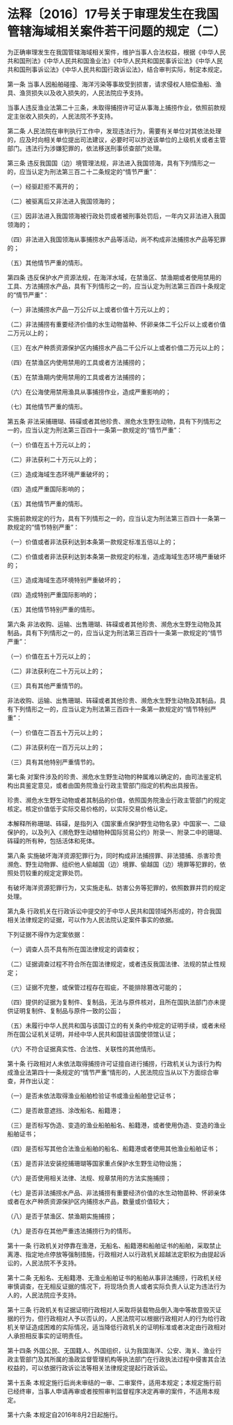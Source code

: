 # 法释〔2016〕17号关于审理发生在我国管辖海域相关案件若干问题的规定（二）

<!-- INFO END -->

为正确审理发生在我国管辖海域相关案件，维护当事人合法权益，根据《中华人民共和国刑法》《中华人民共和国渔业法》《中华人民共和国民事诉讼法》《中华人民共和国刑事诉讼法》《中华人民共和国行政诉讼法》，结合审判实际，制定本规定。

第一条 当事人因船舶碰撞、海洋污染等事故受到损害，请求侵权人赔偿渔船、渔具、渔货损失以及收入损失的，人民法院应予支持。

当事人违反渔业法第二十三条，未取得捕捞许可证从事海上捕捞作业，依照前款规定主张收入损失的，人民法院不予支持。

第二条 人民法院在审判执行工作中，发现违法行为，需要有关单位对其依法处理的，应及时向相关单位提出司法建议，必要时可以抄送该单位的上级机关或者主管部门。违法行为涉嫌犯罪的，依法移送刑事侦查部门处理。

第三条 违反我国国（边）境管理法规，非法进入我国领海，具有下列情形之一的，应当认定为刑法第三百二十二条规定的“情节严重”：

（一）经驱赶拒不离开的；

（二）被驱离后又非法进入我国领海的；

（三）因非法进入我国领海被行政处罚或者被刑事处罚后，一年内又非法进入我国领海的；

（四）非法进入我国领海从事捕捞水产品等活动，尚不构成非法捕捞水产品等犯罪的；

（五）其他情节严重的情形。

第四条 违反保护水产资源法规，在海洋水域，在禁渔区、禁渔期或者使用禁用的工具、方法捕捞水产品，具有下列情形之一的，应当认定为刑法第三百四十条规定的“情节严重”：

（一）非法捕捞水产品一万公斤以上或者价值十万元以上的；

（二）非法捕捞有重要经济价值的水生动物苗种、怀卵亲体二千公斤以上或者价值二万元以上的；

（三）在水产种质资源保护区内捕捞水产品二千公斤以上或者价值二万元以上的；

（四）在禁渔区内使用禁用的工具或者方法捕捞的；

（五）在禁渔期内使用禁用的工具或者方法捕捞的；

（六）在公海使用禁用渔具从事捕捞作业，造成严重影响的；

（七）其他情节严重的情形。

第五条 非法采捕珊瑚、砗磲或者其他珍贵、濒危水生野生动物，具有下列情形之一的，应当认定为刑法第三百四十一条第一款规定的“情节严重”：

（一）价值在五十万元以上的；

（二）非法获利二十万元以上的；

（三）造成海域生态环境严重破坏的；

（四）造成严重国际影响的；

（五）其他情节严重的情形。

实施前款规定的行为，具有下列情形之一的，应当认定为刑法第三百四十一条第一款规定的“情节特别严重”：

（一）价值或者非法获利达到本条第一款规定标准五倍以上的；

（二）价值或者非法获利达到本条第一款规定的标准，造成海域生态环境严重破坏的；

（三）造成海域生态环境特别严重破坏的；

（四）造成特别严重国际影响的；

（五）其他情节特别严重的情形。

第六条 非法收购、运输、出售珊瑚、砗磲或者其他珍贵、濒危水生野生动物及其制品，具有下列情形之一的，应当认定为刑法第三百四十一条第一款规定的“情节严重”：

（一）价值在五十万元以上的；

（二）非法获利在二十万元以上的；

（三）具有其他严重情节的。

非法收购、运输、出售珊瑚、砗磲或者其他珍贵、濒危水生野生动物及其制品，具有下列情形之一的，应当认定为刑法第三百四十一条第一款规定的“情节特别严重”：

（一）价值在二百五十万元以上的；

（二）非法获利在一百万元以上的；

（三）具有其他特别严重情节的。

第七条 对案件涉及的珍贵、濒危水生野生动物的种属难以确定的，由司法鉴定机构出具鉴定意见，或者由国务院渔业行政主管部门指定的机构出具报告。

珍贵、濒危水生野生动物或者其制品的价值，依照国务院渔业行政主管部门的规定核定。核定价值低于实际交易价格的，以实际交易价格认定。

本解释所称珊瑚、砗磲，是指列入《国家重点保护野生动物名录》中国家一、二级保护的，以及列入《濒危野生动植物种国际贸易公约》附录一、附录二中的珊瑚、砗磲的所有种，包括活体和死体。

第八条 实施破坏海洋资源犯罪行为，同时构成非法捕捞罪、非法猎捕、杀害珍贵濒危、野生动物罪、组织他人偷越国（边）境罪、偷越国（边）境罪等犯罪的，依照处罚较重的规定定罪处罚。

有破坏海洋资源犯罪行为，又实施走私、妨害公务等犯罪的，依照数罪并罚的规定处理。

第九条 行政机关在行政诉讼中提交的于中华人民共和国领域外形成的，符合我国相关法律规定的证据，可以作为人民法院认定案件事实的依据。

下列证据不得作为定案依据：

（一）调查人员不具有所在国法律规定的调查权；

（二）证据调查过程不符合所在国法律规定，或者违反我国法律、法规的禁止性规定；

（三）证据不完整，或保管过程存在瑕疵，不能排除篡改可能的；

（四）提供的证据为复制件、复制品，无法与原件核对，且所在国执法部门亦未提供证明复制件、复制品与原件一致的公函；

（五）未履行中华人民共和国与该国订立的有关条约中规定的证明手续，或者未经所在国公证机关证明，并经中华人民共和国驻该国使领馆认证；

（六）不符合证据真实性、合法性、关联性的其他情形。

第十条 行政相对人未依法取得捕捞许可证擅自进行捕捞，行政机关认为该行为构成渔业法第四十一条规定的“情节严重”情形的，人民法院应当从以下方面综合审查，并作出认定：

（一）是否未依法取得渔业船舶检验证书或渔业船舶登记证书；

（二）是否故意遮挡、涂改船名、船籍港；

（三）是否标写伪造、变造的渔业船舶船名、船籍港，或者使用伪造、变造的渔业船舶证书；

（四）是否标写其他合法渔业船舶的船名、船籍港或者使用其他渔业船舶证书；

（五）是否非法安装挖捕珊瑚等国家重点保护水生野生动物设施；

（六）是否使用相关法律、法规、规章禁用的方法实施捕捞；

（七）是否非法捕捞水产品、非法捕捞有重要经济价值的水生动物苗种、怀卵亲体或者在水产种质资源保护区内捕捞水产品，数量或价值较大；

（八）是否于禁渔区、禁渔期实施捕捞；

（九）是否存在其他严重违法捕捞行为的情形。

第十一条 行政机关对停靠在渔港，无船名、船籍港和船舶证书的船舶，采取禁止离港、指定地点停放等强制措施，行政相对人以行政机关超越法定职权为由提起诉讼的，人民法院不予支持。

第十二条 无船名、无船籍港、无渔业船舶证书的船舶从事非法捕捞，行政机关经审慎调查，在无相反证据的情况下，将现场负责人或者实际负责人认定为违法行为人的，人民法院应予支持。

第十三条 行政机关有证据证明行政相对人采取将装载物品倒入海中等故意毁灭证据的行为，但行政相对人予以否认的，人民法院可以根据行政相对人的行为给行政机关举证造成困难的实际情况，适当降低行政机关的证明标准或者决定由行政相对人承担相反事实的证明责任。

第十四条 外国公民、无国籍人、外国组织，认为我国海洋、公安、海关、渔业行政主管部门及其所属的渔政监督管理机构等执法部门在行政执法过程中侵害其合法权益的，可以依据行政诉讼法等相关法律规定提起行政诉讼。

第十五条 本规定施行后尚未审结的一审、二审案件，适用本规定；本规定施行前已经终审，当事人申请再审或者按照审判监督程序决定再审的案件，不适用本规定。

第十六条 本规定自2016年8月2日起施行。